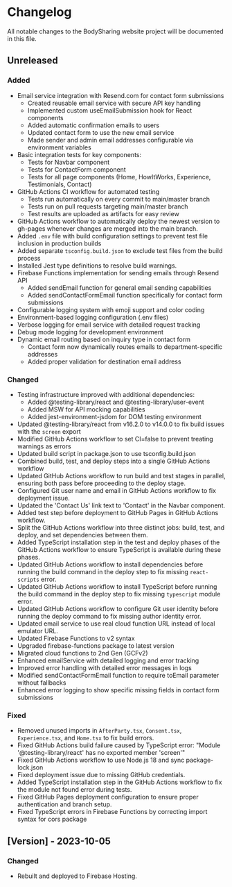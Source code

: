 # Changelog

All notable changes to the BodySharing website project will be documented in this file.

## Unreleased

### Added
- Email service integration with Resend.com for contact form submissions
  - Created reusable email service with secure API key handling
  - Implemented custom useEmailSubmission hook for React components
  - Added automatic confirmation emails to users
  - Updated contact form to use the new email service
  - Made sender and admin email addresses configurable via environment variables
- Basic integration tests for key components:
  - Tests for Navbar component
  - Tests for ContactForm component
  - Tests for all page components (Home, HowItWorks, Experience, Testimonials, Contact)
- GitHub Actions CI workflow for automated testing
  - Tests run automatically on every commit to main/master branch
  - Tests run on pull requests targeting main/master branch
  - Test results are uploaded as artifacts for easy review
- GitHub Actions workflow to automatically deploy the newest version to gh-pages whenever changes are merged into the main branch.
- Added `.env` file with build configuration settings to prevent test file inclusion in production builds
- Added separate `tsconfig.build.json` to exclude test files from the build process
- Installed Jest type definitions to resolve build warnings.
- Firebase Functions implementation for sending emails through Resend API
  - Added sendEmail function for general email sending capabilities
  - Added sendContactFormEmail function specifically for contact form submissions
- Configurable logging system with emoji support and color coding
- Environment-based logging configuration (.env files)
- Verbose logging for email service with detailed request tracking
- Debug mode logging for development environment
- Dynamic email routing based on inquiry type in contact form
  - Contact form now dynamically routes emails to department-specific addresses
  - Added proper validation for destination email address

### Changed
- Testing infrastructure improved with additional dependencies:
  - Added @testing-library/react and @testing-library/user-event
  - Added MSW for API mocking capabilities
  - Added jest-environment-jsdom for DOM testing environment
- Updated @testing-library/react from v16.2.0 to v14.0.0 to fix build issues with the `screen` export
- Modified GitHub Actions workflow to set CI=false to prevent treating warnings as errors
- Updated build script in package.json to use tsconfig.build.json
- Combined build, test, and deploy steps into a single GitHub Actions workflow
- Updated GitHub Actions workflow to run build and test stages in parallel, ensuring both pass before proceeding to the deploy stage.
- Configured Git user name and email in GitHub Actions workflow to fix deployment issue.
- Updated the 'Contact Us' link text to 'Contact' in the Navbar component.
- Added test step before deployment to GitHub Pages in GitHub Actions workflow.
- Split the GitHub Actions workflow into three distinct jobs: build, test, and deploy, and set dependencies between them.
- Added TypeScript installation step in the test and deploy phases of the GitHub Actions workflow to ensure TypeScript is available during these phases.
- Updated GitHub Actions workflow to install dependencies before running the build command in the deploy step to fix missing `react-scripts` error.
- Updated GitHub Actions workflow to install TypeScript before running the build command in the deploy step to fix missing `typescript` module error.
- Updated GitHub Actions workflow to configure Git user identity before running the deploy command to fix missing author identity error.
- Updated email service to use real cloud function URL instead of local emulator URL.
- Updated Firebase Functions to v2 syntax
- Upgraded firebase-functions package to latest version
- Migrated cloud functions to 2nd Gen (GCFv2)
- Enhanced emailService with detailed logging and error tracking
- Improved error handling with detailed error messages in logs
- Modified sendContactFormEmail function to require toEmail parameter without fallbacks
- Enhanced error logging to show specific missing fields in contact form submissions

### Fixed
- Removed unused imports in `AfterParty.tsx`, `Consent.tsx`, `Experience.tsx`, and `Home.tsx` to fix build errors.
- Fixed GitHub Actions build failure caused by TypeScript error: "Module '@testing-library/react' has no exported member 'screen'"
- Fixed GitHub Actions workflow to use Node.js 18 and sync package-lock.json
- Fixed deployment issue due to missing GitHub credentials.
- Added TypeScript installation step in the GitHub Actions workflow to fix the module not found error during tests.
- Fixed GitHub Pages deployment configuration to ensure proper authentication and branch setup.
- Fixed TypeScript errors in Firebase Functions by correcting import syntax for cors package

## [Version] - 2023-10-05
### Changed
- Rebuilt and deployed to Firebase Hosting.
